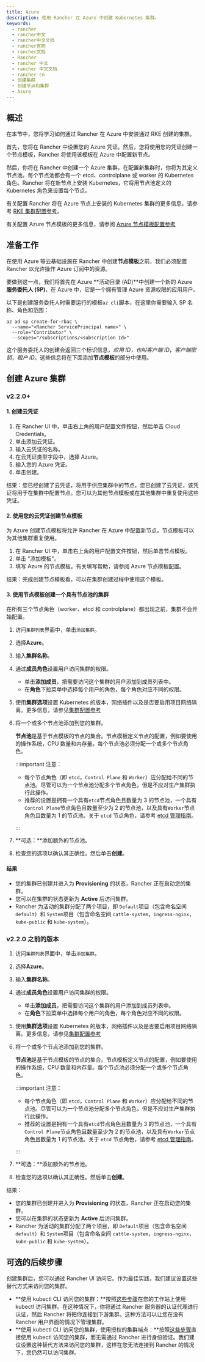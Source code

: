 ```yaml
---
title: Azure
description: 使用 Rancher 在 Azure 中创建 Kubernetes 集群。
keywords:
  - rancher
  - rancher中文
  - rancher中文文档
  - rancher官网
  - rancher文档
  - Rancher
  - rancher 中文
  - rancher 中文文档
  - rancher cn
  - 创建集群
  - 创建节点和集群
  - Azure
---
```


## 概述

在本节中，您将学习如何通过 Rancher 在 Azure 中安装通过 RKE 创建的集群。

首先，您将在 Rancher 中设置您的 Azure 凭证。然后，您将使用您的凭证创建一个节点模板，Rancher 将使用该模板在 Azure 中配置新节点。

然后，你将在 Rancher 中创建一个 Azure 集群，在配置新集群时，你将为其定义节点池。每个节点池都会有一个 etcd、controlplane 或 worker 的 Kubernetes 角色。Rancher 将在新节点上安装 Kubernetes，它将用节点池定义的 Kubernetes 角色来设置每个节点。

有关配置 Rancher 将在 Azure 节点上安装的 Kubernetes 集群的更多信息，请参考 [RKE 集群配置参考](/docs/rancher2.5/cluster-provisioning/rke-clusters/options/_index)。

有关配置 Azure 节点模板的更多信息，请参阅 [Azure 节点模板配置参考](/docs/rancher2.5/cluster-provisioning/rke-clusters/node-pools/azure/azure-node-template-config/_index)

## 准备工作

在使用 Azure 等云基础设施在 Rancher 中创建**节点模板**之前，我们必须配置 Rancher 以允许操作 Azure 订阅中的资源。

要做到这一点，我们将首先在 Azure **活动目录 (AD)**中创建一个新的 Azure **服务委托人 (SP)**，在 Azure 中，它是一个拥有管理 Azure 资源权限的应用用户。

以下是创建服务委托人时需要运行的模板`az cli`脚本，在这里你需要输入 SP 名称、角色和范围：

```
az ad sp create-for-rbac \
  --name="<Rancher ServicePrincipal name>" \
  --role="Contributor" \
  --scopes="/subscriptions/<subscription Id>"
```

这个服务委托人的创建会返回三个标识信息，_应用 ID，也叫客户端 ID_，_客户端密钥_，_租户 ID_。这些信息将在下面添加**节点模板**的部分中使用。

## 创建 Azure 集群

### v2.2.0+

#### 1. 创建云凭证

1. 在 Rancher UI 中，单击右上角的用户配置文件按钮，然后单击 Cloud Credentials。
1. 单击添加云凭证。
1. 输入云凭证的名称。
1. 在云凭证类型字段中，选择 Azure。
1. 输入您的 Azure 凭证。
1. 单击创建。

结果：您已经创建了云凭证，将用于供应集群中的节点。您已创建了云凭证，该凭证将用于在集群中配置节点。您可以为其他节点模板或在其他集群中重复使用这些凭证。

#### 2. 使用您的云凭证创建节点模板

为 Azure 创建节点模板将允许 Rancher 在 Azure 中配置新节点。节点模板可以为其他集群重复使用。

1. 在 Rancher UI 中，单击右上角的用户配置文件按钮，然后单击节点模板。
2. 单击 "添加模板"。
3. 填写 Azure 的节点模板。有关填写帮助，请参阅 Azure 节点模板配置。

结果：完成创建节点模板看，可以在集群创建过程中使用这个模板。

#### 3. 使用节点模板创建一个具有节点池的集群

在所有三个节点角色（worker、etcd 和 controlplane）都出现之前，集群不会开始配置。

1.  访问`集群列表`界面中，单击`添加集群`。

2.  选择**Azure**。

3.  输入**集群名称**。

4.  通过**成员角色**设置用户访问集群的权限。

    - 单击**添加成员**，把需要访问这个集群的用户添加到成员列表中。
    - 在**角色**下拉菜单中选择每个用户的角色，每个角色对应不同的权限。

5.  使用**集群选项**设置 Kubernetes 的版本，网络插件以及是否要启用项目网络隔离。更多信息，请参见[集群配置参考](/docs/rancher2.5/cluster-provisioning/rke-clusters/options/_index)

6.  将一个或多个节点池添加到您的集群。

    **节点池**是基于节点模板的节点的集合。节点模板定义节点的配置，例如要使用的操作系统，CPU 数量和内存量。每个节点池必须分配一个或多个节点角色。

    :::important 注意：

    - 每个节点角色（即 `etcd`，`Control Plane` 和 `Worker`）应分配给不同的节点池。尽管可以为一个节点池分配多个节点角色，但是不应对生产集群执行此操作。
    - 推荐的设置是拥有一个具有`etcd`节点角色且数量为 3 的节点池，一个具有`Control Plane`节点角色且数量至少为 2 的节点池，以及具有`Worker`节点角色且数量为 1 的节点池。关于 `etcd` 节点角色，请参考 [etcd 管理指南](https://etcd.io/#optimal-cluster-size)。

    :::

7.  **可选：**添加额外的节点池。

8.  检查您的选项以确认其正确性。然后单击**创建**。

#### 结果

- 您的集群已创建并进入为 **Provisioning** 的状态，Rancher 正在启动您的集群。
- 您可以在集群的状态更新为 **Active** 后访问集群。
- Rancher 为活动的集群分配了两个项目，即 `Default`项目（包含命名空间 `default`）和 `System`项目（包含命名空间 `cattle-system`，`ingress-nginx`，`kube-public` 和 `kube-system`）。

### v2.2.0 之前的版本

1.  访问`集群列表`界面中，单击`添加集群`。

2.  选择**Azure**。

3.  输入**集群名称**。

4.  通过**成员角色**设置用户访问集群的权限。

    - 单击**添加成员**，把需要访问这个集群的用户添加到成员列表中。
    - 在**角色**下拉菜单中选择每个用户的角色，每个角色对应不同的权限。

5.  使用**集群选项**设置 Kubernetes 的版本，网络插件以及是否要启用项目网络隔离。更多信息，请参见[集群配置参考](/docs/rancher2.5/cluster-provisioning/rke-clusters/options/_index)

6.  将一个或多个节点池添加到您的集群。

    **节点池**是基于节点模板的节点的集合。节点模板定义节点的配置，例如要使用的操作系统，CPU 数量和内存量。每个节点池必须分配一个或多个节点角色。

    :::important 注意：

    - 每个节点角色（即 `etcd`，`Control Plane` 和 `Worker`）应分配给不同的节点池。尽管可以为一个节点池分配多个节点角色，但是不应对生产集群执行此操作。
    - 推荐的设置是拥有一个具有`etcd`节点角色且数量为 3 的节点池，一个具有`Control Plane`节点角色且数量至少为 2 的节点池，以及具有`Worker`节点角色且数量为 1 的节点池。关于 `etcd` 节点角色，请参考 [etcd 管理指南](https://etcd.io/#optimal-cluster-size)。

    :::

7.  **可选：**添加额外的节点池。

8.  检查您的选项以确认其正确性。然后单击**创建**。

结果：

- 您的集群已创建并进入为 **Provisioning** 的状态，Rancher 正在启动您的集群。
- 您可以在集群的状态更新为 **Active** 后访问集群。
- Rancher 为活动的集群分配了两个项目，即 `Default`项目（包含命名空间 `default`）和 `System`项目（包含命名空间 `cattle-system`，`ingress-nginx`，`kube-public` 和 `kube-system`）。

## 可选的后续步骤

创建集群后，您可以通过 Rancher UI 访问它。作为最佳实践，我们建议设置这些替代方式来访问您的集群。

- **使用 kubectl CLI 访问您的集群：**按照[这些步骤](/docs/rancher2.5/cluster-admin/cluster-access/kubectl/_index)在您的工作站上使用 kubectl 访问集群。在这种情况下，你将通过 Rancher 服务器的认证代理进行认证，然后 Rancher 将把你连接到下游集群。这种方法可以让您在没有 Rancher 用户界面的情况下管理集群。
- **使用 kubectl CLI 访问您的集群，使用授权的集群端点：**按照[这些步骤](/docs/rancher2.5/cluster-admin/cluster-access/kubectl/_index)直接使用 kubectl 访问您的集群，而无需通过 Rancher 进行身份验证。我们建议设置这种替代方法来访问您的集群，这样在您无法连接到 Rancher 的情况下，您仍然可以访问集群。
